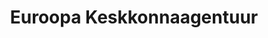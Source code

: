 ---
title: Euroopa Keskkonnaagentuur
title_en: European Environmental Agency
maintainer_name:
maintainer_email:
description: 'The European Environment Agency provides sound, independent information on the environment for those involved in developing, adopting, implementing and evaluating environmental policy, and also the general public.'
twitter: ''
---